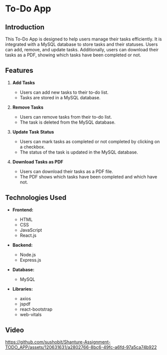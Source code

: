 # To-Do App

## Introduction

This To-Do App is designed to help users manage their tasks efficiently. It is integrated with a MySQL database to store tasks and their statuses. Users can add, remove, and update tasks. Additionally, users can download their tasks as a PDF, showing which tasks have been completed or not.

## Features

1. **Add Tasks**
   - Users can add new tasks to their to-do list.
   - Tasks are stored in a MySQL database.

2. **Remove Tasks**
   - Users can remove tasks from their to-do list.
   - The task is deleted from the MySQL database.

3. **Update Task Status**
   - Users can mark tasks as completed or not completed by clicking on a checkbox.
   - The status of the task is updated in the MySQL database.

4. **Download Tasks as PDF**
   - Users can download their tasks as a PDF file.
   - The PDF shows which tasks have been completed and which have not.

## Technologies Used

- **Frontend:**
  - HTML
  - CSS
  - JavaScript
  - React.js

- **Backend:**
  - Node.js
  - Express.js

- **Database:**
  - MySQL

- **Libraries:**
  - axios
  - jspdf
  - react-bootstrap
  - web-vitals

## Video


https://github.com/sushobit/Shanture-Assignment-TODO_APP/assets/120631631/a2802766-8bc6-49fc-a6fd-97a5ca74b922




